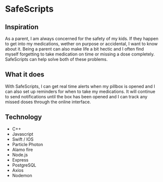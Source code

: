 # SafeScripts
## Inspiration
As a parent, I am always concerned for the safety of my kids. If they happen to get into my medications, wether on purpose or accidental, I want to know about it. Being a parent can also make life a bit hectic and I often find myself forgetting to take medication on time or missing a dose completely. SafeScripts can help solve both of these problems.

## What it does
With SafeScripts, I can get real time alerts when my pillbox is opened and I can also set up reminders for when to take my medications. It will continue to send notifications until the box has been opened and I can track any missed doses through the online interface.

## Technology
* C++
* Javascript
* Swift / IOS
* Particle Photon
* Alamo fire
* Node.js
* Express
* PostgreSQL
* Axios
* Nodemon